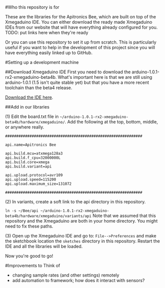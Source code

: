 #Who this repository is for

These are the libraries for the Apitronics Bee, which are built on top of the Xmegaduino IDE. You can either download the ready made Xmegaduino IDEs from our website that will have everything already configured for you.
TODO: put links here when they're ready

Or you can use this repository to set it up from scratch. This is particularly useful if you want to help in the development of this project since you will have everything easily linked up to GitHub.

#Setting up a development machine

##Download Xmegaduino IDE
First you need to download the arduino-1.0.1-rx2-xmegaduino-beta4b. What's important here is that we are still using arduino-1.0.1 (1.5 isn't quite stable yet) but that you have a more recent toolchain than the beta4 release.

[Download the IDE here](https://github.com/apitronics/Bee/releases/tag/beta-release).

##Add in our libraries

(1) Edit the board.txt file in ```~/arduino-1.0.1-rx2-xmegaduino-beta4b/hardware/xmegaduino/```. Add the following at the top, bottom, middle, or anywhere really.
```
##############################################################

api.name=Apitronics Bee

api.build.mcu=atxmega128a3
api.build.f_cpu=32000000L
api.build.core=xmega
api.build.variant=api

api.upload.protocol=avr109
api.upload.speed=115200
api.upload.maximum_size=131072

##############################################################
```

(2) In variants, create a soft link to the api directory in this repository.

```ln -s ~/Bee/api ~/arduino-1.0.1-rx2-xmegaduino-beta4b/hardware/xmegaduino/variants/api```
Note that we assumed that this repository and the Xmegaduino are both in your home directory. You might need to fix these paths.

(3) Open up the Xmegaduino IDE and go to: `File-->Preferences` and make the sketchbook location the `sketches` directory in this repository. Restart the IDE and all the libraries will be loaded.

Now you're good to go!

#Improvements to Think of
* changing sample rates (and other settings) remotely
* add automation to framework; how does it interact with sensors?

